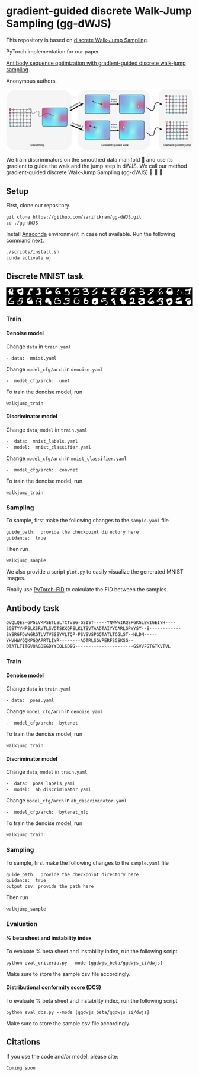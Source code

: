 
# gradient-guided discrete Walk-Jump Sampling (gg-dWJS)

This repository is based on [discrete Walk-Jump Sampling](https://github.com/Genentech/walk-jump).

PyTorch implementation for our paper 

[Antibody sequence optimization with gradient-guided discrete walk-jump sampling]().

Anonymous authors.

<!-- fig from assets -->
![gg-dWJS](assets/process.png)

We train discriminators on the smoothed data manifold :pill: and use its gradient to guide the walk and the jump step in dWJS. We call our method gradient-guided discrete Walk-Jump Sampling (gg-dWJS)  :feet: :walking: :running:

## Setup
First, clone our repository.
```
git clone https://github.com/zarifikram/gg-dWJS.git
cd ./gg-dWJS
```
Install [Anaconda](http://anaconda.org) environment in case not available. Run the following command next.
```
./scripts/install.sh
conda activate wj
```

## Discrete MNIST task
<!-- mnist samples -->
![mnist](assets/gg-dWJS_samples.png)
### Train
####  Denoise model
Change `data` in `train.yaml`
```
- data:  mnist.yaml
```
Change `model_cfg/arch` in `denoise.yaml`
```
-  model_cfg/arch:  unet
```
To train the denoise model, run
```
walkjump_train
```

#### Discriminator model
Change `data`, `model` in `train.yaml`
```
-  data:  mnist_labels.yaml
-  model:  mnist_classifier.yaml
```
Change `model_cfg/arch` in `mnist_classifier.yaml`
```
-  model_cfg/arch:  convnet
```
To train the denoise model, run
```
walkjump_train
```

### Sampling
To sample, first make the following changes to the `sample.yaml` file
```
guide_path:  provide the checkpoint directory here
guidance:  true
```

Then run
```
walkjump_sample
```

We also provide a script `plot.py` to easily visualize the generated MNIST images. 

Finally use [PyTorch-FID](https://pypi.org/project/pytorch-fid/#:~:text=FID%20is%20a%20measure%20of,samples%20of%20Generative%20Adversarial%20Networks.) to calculate the FID between the samples.



## Antibody task
```
QVQLQES-GPGLVKPSETLSLTCTVSG-GSIST-----YNWNWIRQSPGKGLEWIGEIYH----SGSTYYNPSLKSRVTLSVDTSKKQFSLKLTSVTAADTAIYYCARLGPYYSY--S------------SYSRGFDVWGRGTLVTVSSSYVLTQP-PSVSVSPGQTATLTCGLST--NLDN-----YHVHWYQQKPGQAPRTLIYR--------ADTRLSGVPERFSGSKSG--DTATLTITGVQAGDEGDYYCQLSDSG----------------------GSVVFGTGTKVTVL
```
### Train
####  Denoise model
Change `data` in `train.yaml`
```
- data:  poas.yaml
```
Change `model_cfg/arch` in `denoise.yaml`
```
-  model_cfg/arch:  bytenet
```
To train the denoise model, run
```
walkjump_train
```

#### Discriminator model
Change `data`, `model` in `train.yaml`
```
-  data:  poas_labels_yaml
-  model:  ab_discriminator.yaml
```
Change `model_cfg/arch` in `ab_discriminator.yaml`
```
-  model_cfg/arch:  bytenet_mlp
```
To train the denoise model, run
```
walkjump_train
```

### Sampling
To sample, first make the following changes to the `sample.yaml` file
```
guide_path:  provide the checkpoint directory here
guidance:  true
output_csv: provide the path here
```

Then run
```
walkjump_sample
```
### Evaluation
#### % beta sheet and instability index
To evaluate % beta sheet and instability index, run the following script
```
python eval_criteria.py --mode [ggdwjs_beta/ggdwjs_ii/dwjs]
```
Make sure to store the sample csv file accordingly.

#### Distributional conformity score (DCS)
To evaluate % beta sheet and instability index, run the following script
```
python eval_dcs.py --mode [ggdwjs_beta/ggdwjs_ii/dwjs]
```
Make sure to store the sample csv file accordingly.


## Citations
If you use the code and/or model, please cite:
```
Coming soon
```
